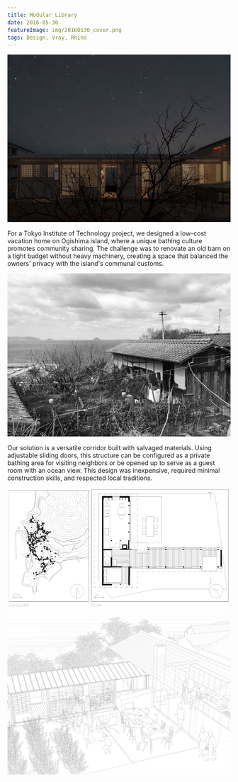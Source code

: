 ```yaml
---
title: Modular Library
date: 2016-05-30
featureImage: img/20160530_cover.png
tags: Design, Vray, Rhino
---
```

![](img/20170315/cover.png)

For a Tokyo Institute of Technology project, we designed a low-cost vacation home on Ogishima island, where a unique bathing culture promotes community sharing. The challenge was to renovate an old barn on a tight budget without heavy machinery, creating a space that balanced the owners' privacy with the island's communal customs.

![](img/20170315/photo.png)

Our solution is a versatile corridor built with salvaged materials. Using adjustable sliding doors, this structure can be configured as a private bathing area for visiting neighbors or be opened up to serve as a guest room with an ocean view. This design was inexpensive, required minimal construction skills, and respected local traditions.

![](img/20170315/plan.png)

![asdasdas](img/20170315/scenario.png)


